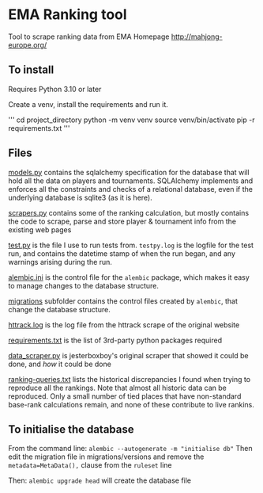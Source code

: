 # EMA Ranking tool

Tool to scrape ranking data from EMA Homepage http://mahjong-europe.org/

## To install

Requires Python 3.10 or later

Create a venv, install the requirements and run it.

'''
cd project_directory
python -m venv venv
source venv/bin/activate
pip -r requirements.txt
'''

## Files

[models.py](models.py) contains the sqlalchemy specification for the database that will hold
all the data on players and tournaments. SQLAlchemy implements and enforces
all the constraints and checks of a relational database, even if the underlying
database is sqlite3 (as it is here).

[scrapers.py](scrapers.py) contains some of the ranking calculation, but mostly contains
the code to scrape, parse and store player & tournament info from the existing
web pages

[test.py](test.py) is the file I use to run tests from. `testpy.log` is the logfile for
the test run, and contains the datetime stamp of when the run began, and any warnings arising during the run.

[alembic.ini](alembic.ini) is the control file for the `alembic` package, which makes it
easy to manage changes to the database structure.

[migrations](migrations) subfolder contains the control files created by `alembic`, that change the
database structure.

[httrack.log](httrack.log) is the log file from the httrack scrape of the original website

[requirements.txt](requirements.txt) is the list of 3rd-party python packages required

[data_scraper.py](data_scraper.py) is jesterboxboy's original scraper that showed it could be done,
and *how* it could be done

[ranking-queries.txt](ranking-queries.txt) lists the historical discrepancies I found when trying to reproduce all the rankings.
Note that almost all historic data can be reproduced. Only a small number of tied places that have non-standard
base-rank calculations remain, and none of these contribute to live rankins.

## To initialise the database

From the command line: `alembic --autogenerate -m "initialise db"`
Then edit the migration file in migrations/versions and remove the `metadata=MetaData(),` clause from the `ruleset` line

Then:
`alembic upgrade head`
will create the database file
